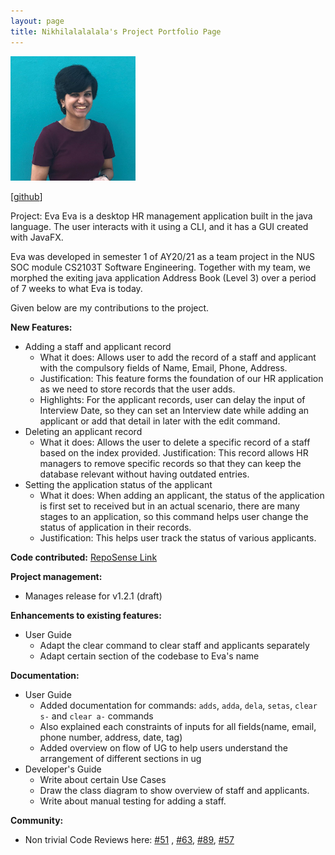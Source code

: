 ```yaml
---
layout: page
title: Nikhilalalalala's Project Portfolio Page
---
```


<img src="../images/nikhilalalalala.png" width="200px">

[[github](http://github.com/Nikhilalalalala)]

Project: Eva
Eva is a desktop HR management application built in the java language. The user interacts with it using a CLI, and it has a GUI created with JavaFX.

Eva was developed in semester 1 of AY20/21 as a team project in the NUS SOC module CS2103T Software Engineering. 
Together with my team, we morphed the exiting java application Address Book (Level 3) over a period of 7 weeks to what Eva is today.

Given below are my contributions to the project.

**New Features:**
- Adding a staff and applicant record
  - What it does: Allows user to add the record of a staff and applicant with the compulsory fields of Name, Email, Phone, Address.
  - Justification: This feature forms the foundation of our HR application as we need to store records that the user 
    adds.
  - Highlights: For the applicant records, user can delay the input of Interview Date, so they can set an Interview date while adding an applicant
    or add that detail in later with the edit command. 
- Deleting an applicant record
  - What it does: Allows the user to delete a specific record of a staff based on the index provided.
    Justification: This record allows HR managers to remove specific records so that they can keep the database relevant
    without having outdated entries. 
- Setting the application status of the applicant
  - What it does: When adding an applicant, the status of the application is first set to received but in an actual
    scenario, there are many stages to an application, so this command helps user change the status of application
    in their records.
  - Justification: This helps user track the status of various applicants. 

**Code contributed:**
[RepoSense Link](https://nus-cs2103-ay2021s1.github.io/tp-dashboard/#search=&sort=groupTitle&sortWithin=title&since=2020-08-14&timeframe=commit&mergegroup=&groupSelect=groupByRepos&breakdown=false&tabOpen=true&tabType=zoom&zA=Nikhilalalalala&zR=AY2021S1-CS2103T-W13-1%2Ftp%5Bmaster%5D&zACS=305.6120031176929&zS=2020-08-14&zFS=&zU=2020-10-30&zMG=false&zFTF=commit&zFGS=groupByRepos&zFR=false)

**Project management:**
- Manages release for v1.2.1 (draft)

**Enhancements to existing features:**
- User Guide
    - Adapt the clear command to clear staff and applicants separately
    - Adapt certain section of the codebase to Eva's name

**Documentation:**
- User Guide
    - Added documentation for commands: `adds`, `adda`, `dela`, `setas`, `clear s-` and `clear a-` commands
    - Also explained each constraints of inputs for all fields(name, email, phone number, address, date, tag) 
    - Added overview on flow of UG to help users understand the arrangement of different sections in ug
- Developer's Guide
    - Write about certain Use Cases
    - Draw the class diagram to show overview of staff and applicants. 
    - Write about manual testing for adding a staff.
    
**Community:**
- Non trivial Code Reviews here: [#51](https://github.com/AY2021S1-CS2103T-W13-1/tp/pull/51) , [#63](https://github.com/AY2021S1-CS2103T-W13-1/tp/pull/63),
[#89](https://github.com/AY2021S1-CS2103T-W13-1/tp/pull/89), [#57](https://github.com/AY2021S1-CS2103T-W13-1/tp/pull/57)


